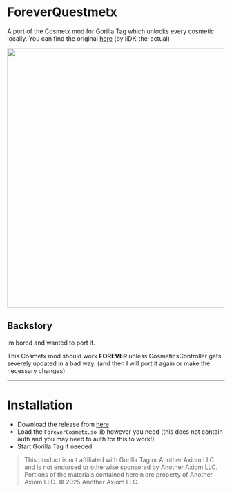# ForeverQuestmetx
A port of the Cosmetx mod for Gorilla Tag which unlocks every cosmetic locally. You can find the original [here](https://github.com/iiDk-the-actual/ForeverCosmetx/) (by iiDK-the-actual)

<img src="https://i.imgur.com/h8vd6GO.png" width=600px>

## Backstory

im bored and wanted to port it.

This Cosmetx mod should work **FOREVER** unless CosmeticsController gets severely updated in a bad way. (and then I will port it again or make the necessary changes)

---

# Installation

- Download the release from [here](https://github.com/famseamussorsomethin/ForeverQuestmetx/releases/latest)
- Load the `ForeverCosmetx.so` lib however you need (this does not contain auth and you may need to auth for this to work!)
- Start Gorilla Tag if needed

> This product is not affiliated with Gorilla Tag or Another Axiom LLC and is not endorsed or otherwise sponsored by Another Axiom LLC. Portions of the materials contained herein are property of Another Axiom LLC. © 2025 Another Axiom LLC.